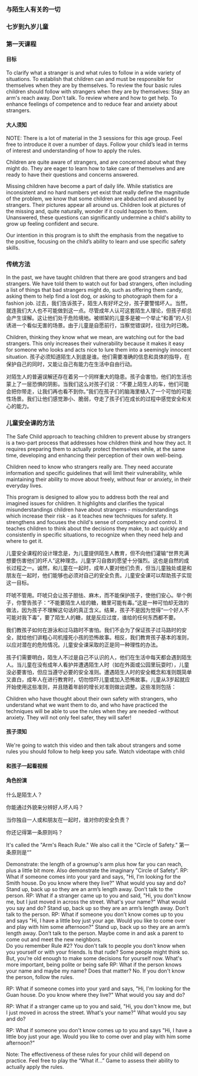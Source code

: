 ### 与陌生人有关的一切

### 七岁到九岁儿童

### 第一天课程

#### 目标

To clarify what a stranger is and what rules to follow in a wide variety of situations.
To establish that children can and must be responsible for themselves when they are by themselves.
To review the four basic rules children should follow with strangers when they are by themselves:
Stay an arm's reach away.
Don't talk.
To review where and how to get help.
To enhance feelings of competence and to reduce fear and anxiety about strangers.

#### 大人须知

NOTE:  There is a lot of material in the 3 sessions for this age group.  Feel free to introduce it over a number of days.  Follow your child’s lead in terms of interest and understanding of how to apply the rules.

Children are quite aware of strangers, and are concerned about what they might do. They are eager to learn how to take care of themselves and are ready to have their questions and concerns answered.

Missing children have become a part of daily life. While statistics are inconsistent and no hard numbers yet exist that really define the magnitude of the problem, we know that some children are abducted and abused by strangers. Their pictures appear all around us. Children look at pictures of the missing and, quite naturally, wonder if it could happen to them. Unanswered, these questions can significantly undermine a child's ability to grow up feeling confident and secure.

Our intention in this program is to shift the emphasis from the negative to the positive, focusing on the child’s ability to learn and use specific safety skills.

### 传统方法

In the past, we have taught children that there are good strangers and bad strangers.  We have told them to watch out for bad strangers, often including a list of things that bad strangers might do, such as offering them candy, asking them to help find a lost dog, or asking to photograph them for a fashion job.
过去，我们告诉孩子，陌生人有好坏之分，孩子要警惕坏人。当然，就连我们大人也不可能做到这一点。尽管成年人认可这套陌生人理论，但孩子却总会产生误解。这让他们处于危险境地。被绑架的儿童多是被一个举止“和善”的人引诱进一个看似无害的场景。由于儿童是自愿前行，当察觉错误时，往往为时已晚。

Children, thinking they know what we mean, are watching out for the bad strangers.  This only increases their vulnerability because it makes it easy for someone who looks and acts nice to lure them into a seemingly innocent situation.
孩子必须知道陌生人到底是谁。他们需要准确的信息和具体的指导，在保护自己的同时，又能让自己有能力在生活中自由行动。

对陌生人的普遍误解还存在着另一个同样重大的隐患。孩子会害怕，他们的生活也蒙上了一层恐惧的阴影。当我们这么对孩子们说：“不要上陌生人的车，他们可能会把你带走，让我们再也看不到你。”我们在孩子们的脑海里植入了一个可怕的可能性场景。我们让他们感觉渺小、脆弱，夺走了孩子们在成长的过程中感觉安全和关心的能力。

### 儿童安全课的方法

The Safe Child approach to teaching children to prevent abuse by strangers is a two-part process that addresses how children think and how they act.  It requires preparing them to actually protect themselves while, at the same time, developing and enhancing their perception of their own well-being.

Children need to know who strangers really are. They need accurate information and specific guidelines that will limit their vulnerability, while maintaining their ability to move about freely, without fear or anxiety, in their everyday lives.

This program is designed to allow you to address both the real and imagined issues for children. It highlights and clarifies the typical misunderstandings children have about strangers - misunderstandings which increase their risk - as it teaches new techniques for safety. It strengthens and focuses the child's sense of competency and control. It teaches children to think about the decisions they make, to act quickly and consistently in specific situations, to recognize when they need help and where to get it.

儿童安全课程的设计理念是，为儿童提供陌生人教育，但不向他们灌输“世界充满想要伤害他们的坏人”这种理念。儿童学习自救的愿望十分强烈。这也是自然的成长过程之一。诚然，和儿童在一起时，成年人要对他们负责，但当儿童独处或是和朋友在一起时，他们能够也必须对自己的安全负责。儿童安全课可以帮助孩子实现这一目标。

吓唬不管用。吓唬只会让孩子胆怯、麻木，而不能保护孩子，使他们安心。举个例子，你警告孩子：“不能要陌生人给的糖，糖里可能有毒。”这是一种可怕却无效的做法，因为孩子不理解这句话的真正含义。结果，孩子不是因为觉得“一个好人不可能对我下毒”，要了陌生人的糖，就是反应过度，谁给的任何东西都不要。

我们教孩子如何在游泳和过马路时不害怕。我们不会为了保证孩子过马路时的安全，就给他们讲粗心司机撞死小孩的恐怖故事。相反，我们教育孩子基本的准则，以应对潜在的危险情况。儿童安全课采取的正是同一种理性的办法。

孩子们需要明白，陌生人不过是自己不认识的人，他们在生活中每天都会遇到陌生人。当儿童在没有成年人看护并遭遇陌生人时（如在外面或公园里玩耍时），儿童没必要害怕，但应当遵守必要的安全准则。遭遇陌生人时的安全概念和准则既简单又直白，成年人在进行教育时，切勿惊吓儿童或加入恐怖故事。儿童从3岁起就应开始使用这些准则，并且随着年龄的增长对准则做出调整。这些准则包括：

Children who have thought about their own safety with strangers, who understand what we want them to do, and who have practiced the techniques will be able to use the rules when they are needed -without anxiety. They will not only feel safer, they will safer!

#### 孩子须知

We're going to watch this video and then talk about strangers and some rules you should follow to help keep you safe.
Watch videotape with child

#### 和孩子一起看视频

#### 角色扮演

什么是陌生人？

你能通过外貌来分辨好人坏人吗？

当你独自一人或和朋友在一起时，谁对你的安全负责？

你还记得第一条原则吗？

It's called the "Arm's Reach Rule." We also call it the "Circle of Safety."
第一条原则是“”

Demonstrate: the length of a grownup's arm plus how far you can reach, plus a little bit more. Also demonstrate the imaginary "Circle of Safety”.
RP:   What if someone comes into your yard and says, "Hi, I'm looking for the Smith house. Do you know where they live?" What would you say and do?
Stand up, back up so they are an arm’s length away.  Don’t talk to the person. 
RP:  What if a stranger came up to you and said, "Hi, you don't know me, but I just moved in across the street. What's your name?" What would you say and do?
Stand up, back up so they are an arm’s length away.  Don’t talk to the person. 
RP:  What if someone you don't know comes up to you and says "Hi, I have a little boy just your age. Would you like to come over and play with him some afternoon?"
Stand up, back up so they are an arm’s length away.  Don’t talk to the person.  Maybe come in and ask a parent to come out and meet the new neighbors.  
Do you remember Rule #2?
You don't talk to people you don't know when you yourself or with your friends.
Is that rude? Some people might think so. But, you’re old enough to make some decisions for yourself now.
What's more important, being polite or being safe
RP:  What if the person knows your name and maybe my name?  Does that matter?
No.  If you don't know the person, follow the rules.

RP:   What if someone comes into your yard and says, "Hi, I'm looking for the Guan house. Do you know where they live?" What would you say and do?

RP:  What if a stranger came up to you and said, "Hi, you don't know me, but I just moved in across the street. What's your name?" What would you say and do?

RP:  What if someone you don't know comes up to you and says "Hi, I have a little boy just your age. Would you like to come over and play with him some afternoon?"


Note:  The effectiveness of these rules for your child will depend on practice.  Feel free to play the “What if…” Game to assess their ability to actually apply the rules.  